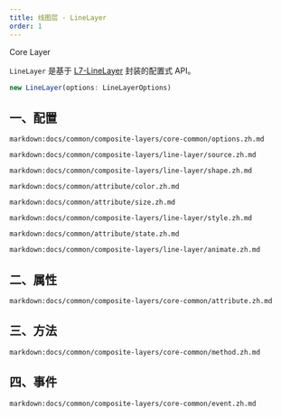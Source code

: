 ```yaml
---
title: 线图层 - LineLayer
order: 1
---
```


<tag color="blue" text="Core Layer">Core Layer</tag>

`LineLayer` 是基于 [L7-LineLayer](https://l7.antv.vision/zh/docs/api/line_layer/linelayer) 封装的配置式 API。

```ts
new LineLayer(options: LineLayerOptions)
```

## 一、配置

`markdown:docs/common/composite-layers/core-common/options.zh.md`

`markdown:docs/common/composite-layers/line-layer/source.zh.md`

`markdown:docs/common/composite-layers/line-layer/shape.zh.md`

`markdown:docs/common/attribute/color.zh.md`

`markdown:docs/common/attribute/size.zh.md`

`markdown:docs/common/composite-layers/line-layer/style.zh.md`

`markdown:docs/common/attribute/state.zh.md`

`markdown:docs/common/composite-layers/line-layer/animate.zh.md`

## 二、属性

`markdown:docs/common/composite-layers/core-common/attribute.zh.md`

## 三、方法

`markdown:docs/common/composite-layers/core-common/method.zh.md`

## 四、事件

`markdown:docs/common/composite-layers/core-common/event.zh.md`
